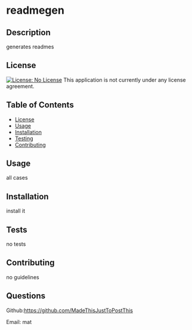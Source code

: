 
  # readmegen
  ## Description
  generates readmes
  ## License
  [![License: No License](https://img.shields.io/badge/License--lightgrey.svg)](https://opensource.org/licenses/)
This application is not currently under any license agreement.
  ## Table of Contents
  - [License](#License)
  - [Usage](#Usage)
  - [Installation](#Installation)
  - [Testing](#Testing)
  - [Contributing](#Contributing)
  ## Usage
  all cases
  ## Installation
  install it
  ## Tests
  no tests
  ## Contributing
  no guidelines
  ## Questions
  Github:<https://github.com/MadeThisJustToPostThis>
  
Email: mat
  
